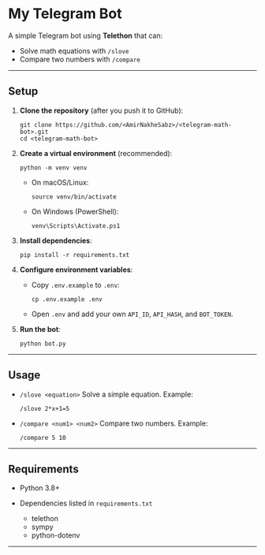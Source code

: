 # My Telegram Bot

A simple Telegram bot using **Telethon** that can:

* Solve math equations with `/slove`
* Compare two numbers with `/compare`

---

## Setup

1. **Clone the repository** (after you push it to GitHub):

   ```
   git clone https://github.com/<AmirNakheSabz>/<telegram-math-bot>.git
   cd <telegram-math-bot>
   ```

2. **Create a virtual environment** (recommended):

   ```
   python -m venv venv
   ```

   * On macOS/Linux:

     ```
     source venv/bin/activate
     ```
   * On Windows (PowerShell):

     ```
     venv\Scripts\Activate.ps1
     ```

3. **Install dependencies**:

   ```
   pip install -r requirements.txt
   ```

4. **Configure environment variables**:

   * Copy `.env.example` to `.env`:

     ```
     cp .env.example .env
     ```
   * Open `.env` and add your own `API_ID`, `API_HASH`, and `BOT_TOKEN`.

5. **Run the bot**:

   ```
   python bot.py
   ```

---

## Usage

* `/slove <equation>`
  Solve a simple equation.
  Example:

  ```
  /slove 2*x+1=5
  ```

* `/compare <num1> <num2>`
  Compare two numbers.
  Example:

  ```
  /compare 5 10
  ```

---

## Requirements

* Python 3.8+
* Dependencies listed in `requirements.txt`

  * telethon
  * sympy
  * python-dotenv

---
